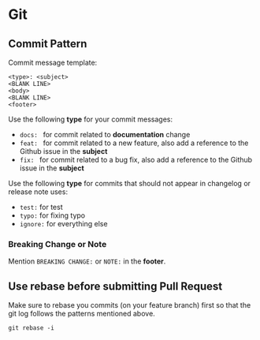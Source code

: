 # Git

## Commit Pattern

Commit message template: 
```
<type>: <subject>
<BLANK LINE>
<body>
<BLANK LINE>
<footer>
```

Use the following **type** for your commit messages: 

* `docs: ` for commit related to **documentation** change
* `feat: ` for commit related to a new feature, also add a reference to the Github issue in the **subject** 
* `fix: `  for commit related to a bug fix, also add a reference to the Github issue in the **subject**

Use the following **type** for commits that should not appear in changelog or release note uses: 

* `test:` for test 
* `typo:` for fixing typo 
* `ignore:` for everything else


### Breaking Change or Note

Mention `BREAKING CHANGE:` or `NOTE:`  in the **footer**.


## Use rebase before submitting Pull Request

Make sure to rebase you commits (on your feature branch) first so that the git log follows the patterns mentioned above. 

```
git rebase -i
```





